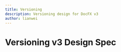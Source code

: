 ```yaml
---
title: Versioning
description: Versioning design for DocFX v3
author: lianwei
---
```


# Versioning v3 Design Spec
